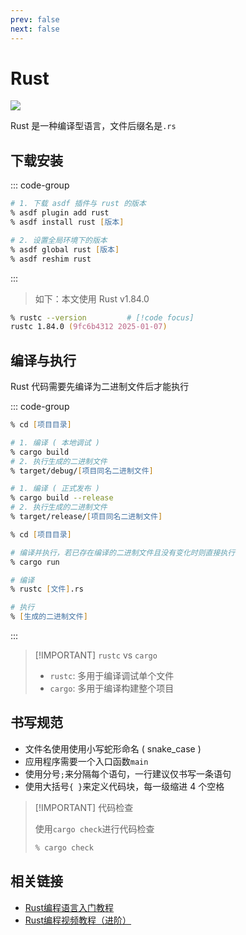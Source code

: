 ```yaml
---
prev: false
next: false
---
```


# Rust

![](/static/skill-images/web-backend--rust.png)

Rust 是一种编译型语言，文件后缀名是`.rs`

## 下载安装

::: code-group

```zsh [asdf]
# 1. 下载 asdf 插件与 rust 的版本
% asdf plugin add rust
% asdf install rust [版本]

# 2. 设置全局环境下的版本
% asdf global rust [版本]
% asdf reshim rust
```

:::

> 如下：本文使用 Rust v1.84.0

```zsh
% rustc --version         # [!code focus]
rustc 1.84.0 (9fc6b4312 2025-01-07)
```

## 编译与执行

Rust 代码需要先编译为二进制文件后才能执行

::: code-group

```zsh [cargo 编译项目 ( 方法一 )]
% cd [项目目录]

# 1. 编译 ( 本地调试 )
% cargo build
# 2. 执行生成的二进制文件
% target/debug/[项目同名二进制文件]

# 1. 编译 ( 正式发布 )
% cargo build --release
# 2. 执行生成的二进制文件
% target/release/[项目同名二进制文件]
```

```zsh [cargo 编译项目 ( 方法二 )]
% cd [项目目录]

# 编译并执行，若已存在编译的二进制文件且没有变化时则直接执行
% cargo run
```

```zsh [rustc 编译单个文件]
# 编译
% rustc [文件].rs

# 执行
% [生成的二进制文件]
```

:::

> [!IMPORTANT] <code>rustc</code> vs <code>cargo</code>
>
> - `rustc`: 多用于编译调试单个文件
> - `cargo`: 多用于编译构建整个项目

## 书写规范

- 文件名使用使用小写蛇形命名 ( snake_case )
- 应用程序需要一个入口函数`main`
- 使用分号`;`来分隔每个语句，一行建议仅书写一条语句
- 使用大括号`{ }`来定义代码块，每一级缩进 4 个空格

> [!IMPORTANT] 代码检查
>
> 使用`cargo check`进行代码检查
>
> ```zsh
> % cargo check
> ```

## 相关链接

- [Rust编程语言入门教程](https://www.bilibili.com/video/BV1hp4y1k7SV?spm_id_from=333.788.videopod.episodes&vd_source=8960252a3845b76b699282b11f36ab5c)
- [Rust编程视频教程（进阶）](https://www.bilibili.com/video/BV1FJ411Y71o?spm_id_from=333.788.videopod.episodes&vd_source=8960252a3845b76b699282b11f36ab5c)
